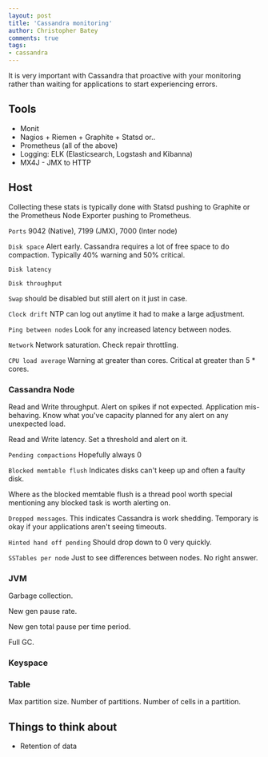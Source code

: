 ```yaml
---
layout: post
title: 'Cassandra monitoring'
author: Christopher Batey
comments: true
tags:
- cassandra
---
```


It is very important with Cassandra that proactive with your monitoring rather
than waiting for applications to start experiencing errors.

## Tools

* Monit
* Nagios + Riemen  +  Graphite + Statsd or..
* Prometheus (all of the above)
* Logging: ELK (Elasticsearch, Logstash and Kibanna)
* MX4J - JMX to HTTP

## Host 

Collecting these stats is typically done with Statsd pushing to Graphite or the
Prometheus Node Exporter pushing to Prometheus.

`Ports` 9042 (Native), 7199 (JMX), 7000 (Inter node)

`Disk space` Alert early. Cassandra requires a lot of free space to do compaction.
Typically 40% warning and 50% critical.

`Disk latency`

`Disk throughput`

`Swap` should be disabled but still alert on it just in case.

`Clock drift` NTP can log out anytime it had to make a large adjustment.

`Ping between nodes` Look for any increased latency between nodes.

`Network` Network saturation. Check repair throttling.

`CPU load average` Warning at greater than cores. Critical at greater than 5 * cores.

### Cassandra Node

Read and Write throughput. Alert on spikes if not expected. Application
mis-behaving. Know what you've capacity planned for any alert on any unexpected
load.

Read and Write latency. Set a threshold and alert on it.

`Pending compactions` Hopefully always 0

`Blocked memtable flush` Indicates disks can't keep up and often a faulty disk.

Where as the blocked memtable flush is a thread pool worth special mentioning
any blocked task is worth alerting on.

`Dropped messages`. This indicates Cassandra is work shedding. Temporary is
okay if your applications aren't seeing timeouts.

`Hinted hand off pending` Should drop down to 0 very quickly.

`SSTables per node` Just to see differences between nodes. No right answer.



### JVM

Garbage collection.

New gen pause rate.

New gen total pause per time period.

Full GC.

### Keyspace

### Table

Max partition size.
Number of partitions.
Number of cells in a partition.

## Things to think about

* Retention of data
